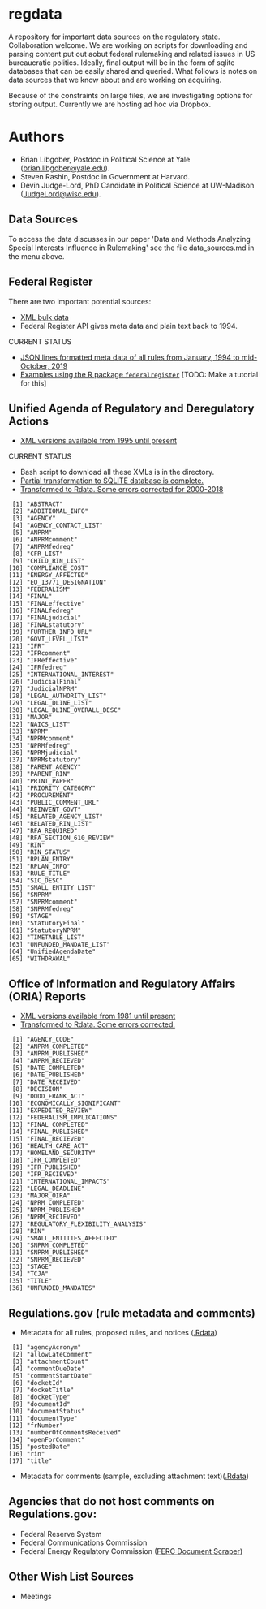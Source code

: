 # regdata
A repository for important data sources on the regulatory state. Collaboration welcome. We are working on scripts for downloading and parsing content put out aobut federal rulemaking and related issues in US bureaucratic politics. Ideally, final output will be in the form of sqlite databases that can be easily shared and queried. What follows is notes on data sources that we know about and are working on acquiring.

Because of the constraints on large files, we are investigating options for storing output. Currently we are hosting ad hoc via Dropbox. 

# Authors

- Brian Libgober, Postdoc in Political Science at Yale (brian.libgober@yale.edu).
- Steven Rashin, Postdoc in Government at Harvard.
- Devin Judge-Lord, PhD Candidate in Political Science at UW-Madison (JudgeLord@wisc.edu).

## Data Sources
To access the data discusses in our paper 'Data and Methods Analyzing Special Interests Influence in Rulemaking' see the file data_sources.md in the menu above.

## Federal Register

There are two important potential sources:

- [XML bulk data](https://www.govinfo.gov/bulkdata/FR)
- Federal Register API gives meta data and plain text back to 1994. 

CURRENT STATUS
  
- [JSON lines formatted meta data of all rules from January, 1994 to mid-October, 2019](https://www.dropbox.com/s/zlgyz2lclgrgz84/2019_10_13.jl?dl=0)
- [Examples using the R package `federalregister`](https://github.com/judgelord/rulemaking/blob/master/functions/federalregister-search.R) [TODO: Make a tutorial for this]

## Unified Agenda of Regulatory and Deregulatory Actions

- [XML versions available from 1995 until present](https://www.reginfo.gov/public/do/eAgendaXmlReport)

CURRENT STATUS

- Bash script to download all these XMLs is in the directory.
- [Partial transformation to SQLITE database is complete.](https://www.dropbox.com/s/wnw5husrx7lpagw/agenda.sqlite?dl=0)
- [Transformed to Rdata. Some errors corrected for 2000-2018](https://github.com/judgelord/rulemaking/blob/master/data/UnifiedAgenda.Rdata)
```
 [1] "ABSTRACT"                
 [2] "ADDITIONAL_INFO"         
 [3] "AGENCY"                  
 [4] "AGENCY_CONTACT_LIST"     
 [5] "ANPRM"                   
 [6] "ANPRMcomment"            
 [7] "ANPRMfedreg"             
 [8] "CFR_LIST"                
 [9] "CHILD_RIN_LIST"          
[10] "COMPLIANCE_COST"         
[11] "ENERGY_AFFECTED"         
[12] "EO_13771_DESIGNATION"    
[13] "FEDERALISM"              
[14] "FINAL"                   
[15] "FINALeffective"          
[16] "FINALfedreg"             
[17] "FINALjudicial"           
[18] "FINALstatutory"          
[19] "FURTHER_INFO_URL"        
[20] "GOVT_LEVEL_LIST"         
[21] "IFR"                     
[22] "IFRcomment"              
[23] "IFReffective"            
[24] "IFRfedreg"               
[25] "INTERNATIONAL_INTEREST"  
[26] "JudicialFinal"           
[27] "JudicialNPRM"            
[28] "LEGAL_AUTHORITY_LIST"    
[29] "LEGAL_DLINE_LIST"        
[30] "LEGAL_DLINE_OVERALL_DESC"
[31] "MAJOR"                   
[32] "NAICS_LIST"              
[33] "NPRM"                    
[34] "NPRMcomment"             
[35] "NPRMfedreg"              
[36] "NPRMjudicial"            
[37] "NPRMstatutory"           
[38] "PARENT_AGENCY"           
[39] "PARENT_RIN"              
[40] "PRINT_PAPER"             
[41] "PRIORITY_CATEGORY"       
[42] "PROCUREMENT"             
[43] "PUBLIC_COMMENT_URL"      
[44] "REINVENT_GOVT"           
[45] "RELATED_AGENCY_LIST"     
[46] "RELATED_RIN_LIST"        
[47] "RFA_REQUIRED"            
[48] "RFA_SECTION_610_REVIEW"  
[49] "RIN"                     
[50] "RIN_STATUS"              
[51] "RPLAN_ENTRY"             
[52] "RPLAN_INFO"              
[53] "RULE_TITLE"              
[54] "SIC_DESC"                
[55] "SMALL_ENTITY_LIST"       
[56] "SNPRM"                   
[57] "SNPRMcomment"            
[58] "SNPRMfedreg"             
[59] "STAGE"                   
[60] "StatutoryFinal"          
[61] "StatutoryNPRM"           
[62] "TIMETABLE_LIST"          
[63] "UNFUNDED_MANDATE_LIST"   
[64] "UnifiedAgendaDate"       
[65] "WITHDRAWAL" 
```

## Office of Information and Regulatory Affairs (ORIA) Reports

- [XML versions available from 1981 until present](http://www.reginfo.gov/public/do/XMLReportList)
- [Transformed to Rdata. Some errors corrected.](https://github.com/judgelord/rulemaking/blob/master/data/OIRA.Rdata)
```
 [1] "AGENCY_CODE"                    
 [2] "ANPRM_COMPLETED"                
 [3] "ANPRM_PUBLISHED"                
 [4] "ANPRM_RECIEVED"                 
 [5] "DATE_COMPLETED"                 
 [6] "DATE_PUBLISHED"                 
 [7] "DATE_RECEIVED"                  
 [8] "DECISION"                       
 [9] "DODD_FRANK_ACT"                 
[10] "ECONOMICALLY_SIGNIFICANT"       
[11] "EXPEDITED_REVIEW"               
[12] "FEDERALISM_IMPLICATIONS"        
[13] "FINAL_COMPLETED"                
[14] "FINAL_PUBLISHED"                
[15] "FINAL_RECIEVED"                 
[16] "HEALTH_CARE_ACT"                
[17] "HOMELAND_SECURITY"              
[18] "IFR_COMPLETED"                  
[19] "IFR_PUBLISHED"                  
[20] "IFR_RECIEVED"                   
[21] "INTERNATIONAL_IMPACTS"          
[22] "LEGAL_DEADLINE"                 
[23] "MAJOR_OIRA"                     
[24] "NPRM_COMPLETED"                 
[25] "NPRM_PUBLISHED"                 
[26] "NPRM_RECIEVED"                  
[27] "REGULATORY_FLEXIBILITY_ANALYSIS"
[28] "RIN"                            
[29] "SMALL_ENTITIES_AFFECTED"        
[30] "SNPRM_COMPLETED"                
[31] "SNPRM_PUBLISHED"                
[32] "SNPRM_RECIEVED"                 
[33] "STAGE"                          
[34] "TCJA"                           
[35] "TITLE"                          
[36] "UNFUNDED_MANDATES"
```

## Regulations.gov (rule metadata and comments)

- Metadata for all rules, proposed rules, and notices ([.Rdata](https://github.com/judgelord/rulemaking/blob/master/data/AllRegsGovRules.Rdata))
```
 [1] "agencyAcronym"           
 [2] "allowLateComment"        
 [3] "attachmentCount"         
 [4] "commentDueDate"          
 [5] "commentStartDate"        
 [6] "docketId"                
 [7] "docketTitle"             
 [8] "docketType"              
 [9] "documentId"              
[10] "documentStatus"          
[11] "documentType"            
[12] "frNumber"                
[13] "numberOfCommentsReceived"
[14] "openForComment"          
[15] "postedDate"              
[16] "rin"                     
[17] "title" 
```

- Metadata for comments (sample, excluding attachment text)([.Rdata](https://github.com/judgelord/rulemaking/blob/master/data/allcomments-sample.Rdata))

## Agencies that do not host comments on Regulations.gov:

- Federal Reserve System
- Federal Communications Commission
- Federal Energy Regulatory Commission ([FERC Document Scraper](https://judgelord.github.io/correspondence/functions/DOE_FERC-scraper.html))

## Other Wish List Sources

- Meetings
